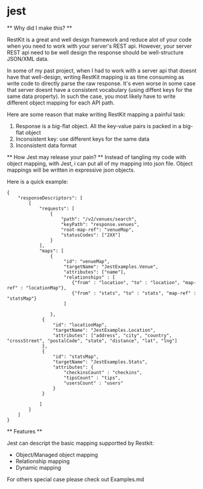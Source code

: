 jest
====

** Why did I make this? **

RestKit is a great and well design framework and reduce alot of your code when you need to work with your server's REST api. However, your server REST api need to be well design the response should be well-structure JSON/XML data.

In some of my past project, when I had to work with a server api that doesnt have that well-design, writing RestKit mapping is as time consuming as write code to directly parse the raw response. It's even worse in some case that server doesnt have a consistent vocabulary (using diffent keys for the same data property). In such the case, you most likely have to write different object mapping for each API path.

Here are some reason that make writing RestKit mapping a painful task:

1. Response is a big-flat object. All the key-value pairs is packed in a big-flat object
2. Inconsistent key: use different keys for the same data
3. Inconsistent data format


** How Jest may release your pain? **
Instead of tangling my code with object mapping, with Jest, i can put all of my mapping into json file. Object mappings will be written in expressive json objects.

Here is a quick example: 

```
{
    "responseDescriptors": [
        {
            "requests": [
                {
                    "path": "/v2/venues/search",
                    "keyPath": "response.venues",
                    "root-map-ref": "venueMap",
                    "statusCodes": ["2XX"]
                }
            ],
            "maps": [
                {	
                     "id": "venueMap",
                     "targetName": "JestExamples.Venue",
                     "attributes": ["name"],
                     "relationships" : [
                        {"from" : "location", "to" : "location", "map-ref" : "locationMap"},
                        {"from" : "stats", "to" : "stats", "map-ref" : "statsMap"}
                     ]
					
                },
             {
                 "id": "locationMap",
                 "targetName": "JestExamples.Location",
                 "attributes": ["address", "city", "country", "crossStreet", "postalCode", "state", "distance", "lat", "lng"]
             },
             {
                 "id": "statsMap",
                 "targetName": "JestExamples.Stats",
                 "attributes": {
                     "checkinsCount" : "checkins",
                     "tipsCount" : "tips",
                     "usersCount" : "users"
                 }
             }
                     
            ]
        }
    ]
}
```

** Features **

Jest can descript the basic mapping supportted by Restkit:
- Object/Managed object mapping
- Relationship mapping
- Dynamic mapping

For others special case please check out Examples.md



